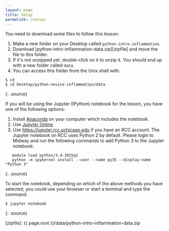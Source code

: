 ```yaml
---
layout: page
title: Setup
permalink: /setup/
---
```


You need to download some files to follow this lesson:

1. Make a new folder on your Desktop called `python-intro-inflammation`.
2. Download [python-intro-inflammation-data.zip][zipfile] and move the file to this folder.
3. If it's not unzipped yet, double-click on it to unzip it. You should end up with a new folder called `data`.
4. You can access this folder from the Unix shell with:

~~~
$ cd
$ cd Desktop/python-novice-inflammation/data
~~~
{: .source}

If you will be using the Jupyter (IPython) notebook for the lesson,
you have one of the following options:

1. Install [Anaconda](http://swcarpentry.github.io/workshop-template/#setup) on your computer which includes the notebook.
2. Use [Jupyter Online](https://try.jupyter.org)
3. Use https://jupyter.rcc.uchicago.edu if you have an RCC account. The Jupyter notebook on RCC uses Python 2 by default. Please login to Midway and run the following commands to add Python 3 to the Jupyter notebook:
~~~
   module load python/3.4-2015q1
   python -m ipykernel install --user --name py35 --display-name "Python 3"
~~~
{: .source}

To start the notebook, depending on which of the above methods you have selected, you could use your browser or start a terminal and type the command:

~~~
$ jupyter notebook
~~~
{: .source}


[zipfile]: {{ page.root }}/data/python-intro-inflammation-data.zip
